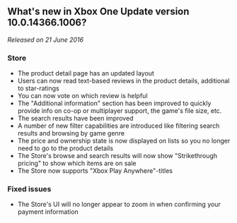 ## What's new in Xbox One Update version 10.0.14366.1006?
_Released on 21 June 2016_

### Store
- The product detail page has an updated layout
- Users can now read text-based reviews in the product details, additional to star-ratings
- You can now vote on which review is helpful
- The "Additional information" section has been improved to quickly provide info on co-op or multiplayer support, the game's file size, etc.
- The search results have been improved
- A number of new filter capabilities are introduced like filtering search results and browsing by game genre
- The price and ownership state is now displayed on lists so you no longer need to go to the product details
- The Store's browse and search results will now show "Strikethrough pricing" to show which items are on sale
- The Store now supports "Xbox Play Anywhere"-titles

### Fixed issues
- The Store's UI will no longer appear to zoom in when confirming your payment information